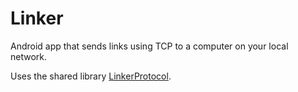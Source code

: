 # Linker
Android app that sends links using TCP to a computer on your local network. 

Uses the shared library [LinkerProtocol](https://github.com/Luis-Medina/LinkerProtocol).

